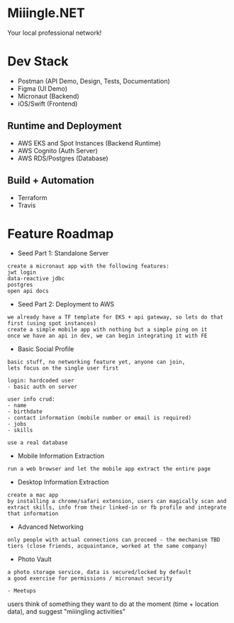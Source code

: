# Miiingle.NET
Your local professional network!

# Dev Stack
- Postman (API Demo, Design, Tests, Documentation)
- Figma (UI Demo)
- Micronaut (Backend)
- iOS/Swift (Frontend)

## Runtime and Deployment
- AWS EKS and Spot Instances (Backend Runtime)
- AWS Cognito (Auth Server)
- AWS RDS/Postgres (Database)

## Build + Automation
- Terraform
- Travis

# Feature Roadmap
- Seed Part 1: Standalone Server
```
create a micronaut app with the following features:
jwt login
data-reactive jdbc
postgres
open api docs
```
- Seed Part 2: Deployment to AWS
```
we already have a TF template for EKS + api gateway, so lets do that first (using spot instances)
create a simple mobile app with nothing but a simple ping on it
once we have an api in dev, we can begin integrating it with FE
```
- Basic Social Profile
```
basic stuff, no networking feature yet, anyone can join, 
lets focus on the single user first

login: hardcoded user
- basic auth on server

user info crud:
- name
- birthdate
- contact information (mobile number or email is required)
- jobs
- skills

use a real database
```
- Mobile Information Extraction
```
run a web browser and let the mobile app extract the entire page
```
- Desktop Information Extraction
```
create a mac app
by installing a chrome/safari extension, users can magically scan and extract skills, info from their linked-in or fb profile and integrate that information
```
- Advanced Networking
```
only people with actual connections can proceed - the mechanism TBD
tiers (close friends, acquaintance, worked at the same company)
```
- Photo Vault
```
a photo storage service, data is secured/locked by default
a good exercise for permissions / micronaut security
```
```
- Meetups
```
users think of something they want to do at the moment (time + location data), and suggest "miiingling activities"
```

